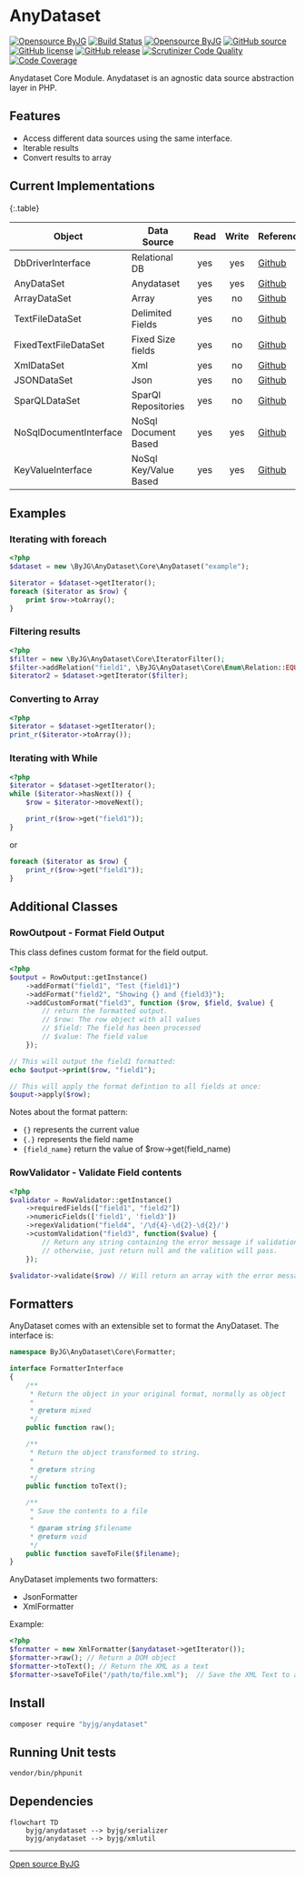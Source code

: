 # AnyDataset

[![Opensource ByJG](https://img.shields.io/badge/opensource-byjg-success.svg)](http://opensource.byjg.com)
[![Build Status](https://github.com/byjg/php-anydataset/actions/workflows/phpunit.yml/badge.svg?branch=master)](https://github.com/byjg/php-anydataset/actions/workflows/phpunit.yml)
[![Opensource ByJG](https://img.shields.io/badge/opensource-byjg-success.svg)](http://opensource.byjg.com)
[![GitHub source](https://img.shields.io/badge/Github-source-informational?logo=github)](https://github.com/byjg/php-anydataset/)
[![GitHub license](https://img.shields.io/github/license/byjg/anydataset.svg)](https://opensource.byjg.com/opensource/licensing.html)
[![GitHub release](https://img.shields.io/github/release/byjg/anydataset.svg)](https://github.com/byjg/php-anydataset/releases/)
[![Scrutinizer Code Quality](https://scrutinizer-ci.com/g/byjg/php-anydataset/badges/quality-score.png?b=master)](https://scrutinizer-ci.com/g/byjg/php-anydataset/?branch=master)
[![Code Coverage](https://scrutinizer-ci.com/g/byjg/php-anydataset/badges/coverage.png?b=master)](https://scrutinizer-ci.com/g/byjg/php-anydataset/?branch=master)

Anydataset Core Module. Anydataset is an agnostic data source abstraction layer in PHP.

## Features

- Access different data sources using the same interface.
- Iterable results
- Convert results to array

## Current Implementations

{:.table}

| Object                 | Data Source           | Read | Write | Reference                                           |
|------------------------|-----------------------|:----:|:-----:|-----------------------------------------------------|
| DbDriverInterface      | Relational DB         | yes  |  yes  | [Github](https://github.com/byjg/anydataset-db)     |
| AnyDataSet             | Anydataset            | yes  |  yes  | [Github](https://github.com/byjg/anydataset)        |
| ArrayDataSet           | Array                 | yes  |  no   | [Github](https://github.com/byjg/anydataset-array)  |
| TextFileDataSet        | Delimited Fields      | yes  |  no   | [Github](https://github.com/byjg/anydataset-text)   |
| FixedTextFileDataSet   | Fixed Size fields     | yes  |  no   | [Github](https://github.com/byjg/anydataset-text)   |
| XmlDataSet             | Xml                   | yes  |  no   | [Github](https://github.com/byjg/anydataset-xml)    |
| JSONDataSet            | Json                  | yes  |  no   | [Github](https://github.com/byjg/anydataset-json)   |
| SparQLDataSet          | SparQl Repositories   | yes  |  no   | [Github](https://github.com/byjg/anydataset-sparql) |
| NoSqlDocumentInterface | NoSql Document Based  | yes  |  yes  | [Github](https://github.com/byjg/anydataset-nosql)  |
| KeyValueInterface      | NoSql Key/Value Based | yes  |  yes  | [Github](https://github.com/byjg/anydataset-nosql)  |

## Examples

### Iterating with foreach

```php
<?php
$dataset = new \ByJG\AnyDataset\Core\AnyDataset("example");

$iterator = $dataset->getIterator();
foreach ($iterator as $row) {
    print $row->toArray();
}
```

### Filtering results

```php
<?php
$filter = new \ByJG\AnyDataset\Core\IteratorFilter();
$filter->addRelation("field1", \ByJG\AnyDataset\Core\Enum\Relation::EQUAL, 10);
$iterator2 = $dataset->getIterator($filter);
```

### Converting to Array

```php
<?php
$iterator = $dataset->getIterator();
print_r($iterator->toArray());
```

### Iterating with While

```php
<?php
$iterator = $dataset->getIterator();
while ($iterator->hasNext()) {
    $row = $iterator->moveNext();

    print_r($row->get("field1"));
}
```

or

```php
foreach ($iterator as $row) {
    print_r($row->get("field1"));
}
```

## Additional Classes

### RowOutpout - Format Field Output

This class defines custom format for the field output.

```php
<?php
$output = RowOutput::getInstance()
    ->addFormat("field1", "Test {field1}")
    ->addFormat("field2", "Showing {} and {field3}");
    ->addCustomFormat("field3", function ($row, $field, $value) {
        // return the formatted output.
        // $row: The row object with all values
        // $field: The field has been processed
        // $value: The field value
    });

// This will output the field1 formatted:
echo $output->print($row, "field1");

// This will apply the format defintion to all fields at once:
$ouput->apply($row);
```

Notes about the format pattern:

- `{}` represents the current value
- `{.}` represents the field name
- `{field_name}` return the value of $row->get(field_name)

### RowValidator - Validate Field contents

```php
<?php
$validator = RowValidator::getInstance()
    ->requiredFields(["field1", "field2"])
    ->numericFields(['field1', 'field3'])
    ->regexValidation("field4", '/\d{4}-\d{2}-\d{2}/')
    ->customValidation("field3", function($value) {
        // Return any string containing the error message if validation FAILS
        // otherwise, just return null and the valition will pass.
    });

$validator->validate($row) // Will return an array with the error messages. Empty array if not errors.
```

## Formatters

AnyDataset comes with an extensible set to format the AnyDataset. The interface is:

```php
namespace ByJG\AnyDataset\Core\Formatter;

interface FormatterInterface
{
    /**
     * Return the object in your original format, normally as object
     *
     * @return mixed
     */
    public function raw();

    /**
     * Return the object transformed to string.
     *
     * @return string
     */
    public function toText();

    /**
     * Save the contents to a file
     *
     * @param string $filename
     * @return void
     */
    public function saveToFile($filename);
}
```

AnyDataset implements two formatters:

- JsonFormatter
- XmlFormatter

Example:

```php
<?php
$formatter = new XmlFormatter($anydataset->getIterator());
$formatter->raw(); // Return a DOM object
$formatter->toText(); // Return the XML as a text
$formatter->saveToFile("/path/to/file.xml");  // Save the XML Text to a file.
```

## Install

```bash
composer require "byjg/anydataset"
```

## Running Unit tests

```bash
vendor/bin/phpunit
```

## Dependencies

```mermaid
flowchart TD
    byjg/anydataset --> byjg/serializer
    byjg/anydataset --> byjg/xmlutil
```

----
[Open source ByJG](http://opensource.byjg.com)

